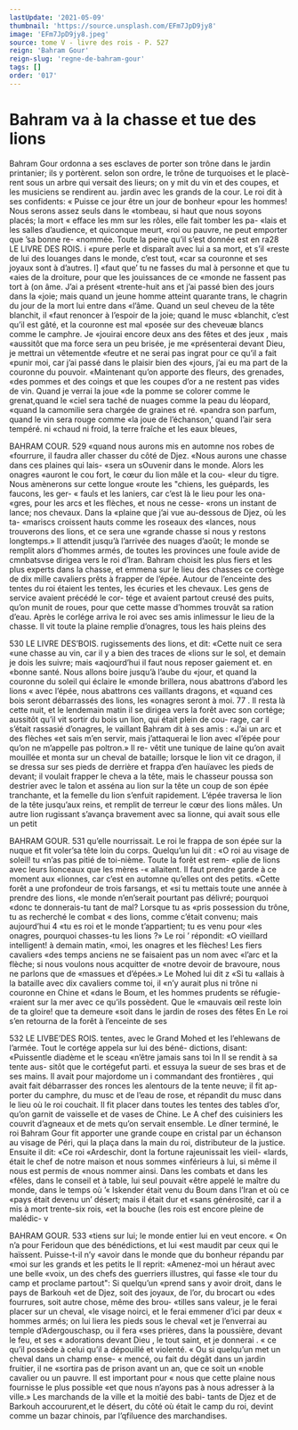 ```yaml
---
lastUpdate: '2021-05-09'
thumbnail: 'https://source.unsplash.com/EFm7JpD9jy8'
image: 'EFm7JpD9jy8.jpeg'
source: tome V - livre des rois - P. 527
reign: 'Bahram Gour'
reign-slug: 'regne-de-bahram-gour'
tags: []
order: '017'
---
```


# Bahram va à la chasse et tue des lions

Bahram Gour ordonna a ses esclaves de porter
son trône dans le jardin printanier; ils y portèrent. selon son ordre, le trône de turquoises et le placè- rent sous un arbre qui versait des lieurs; on y mit du vin et des coupes, et les musiciens se rendirent au. jardin avec les grands de la cour. Le roi dit à ses confidents: « Puisse ce jour être un jour de bonheur «pour les hommes! Nous serons assez seuls dans le «tombeau, si haut que nous soyons placés; la mort
« efface les mm sur les rôles, elle fait tomber les pa- «lais et les salles d’audience, et quiconque meurt, «roi ou pauvre, ne peut emporter que ’sa bonne re- «nommée. Toute la peine qu’il s’est donnée est en
ra28 LE LIVRE DES ROIS.
i
«pure perle et disparaît avec lui a sa mort, et s’il
«reste de lui des louanges dans le monde, c’est tout,
«car sa couronne et ses joyaux sont à d’autres. l]
«faut que’ tu ne fasses du mal à personne et que tu
«aies de la droiture, pour que les jouissances de ce «monde ne fassent pas tort à (on âme. J’ai a présent «trente-huit ans et j’ai passé bien des jours dans la
«joie; mais quand un jeune homme atteint quarante trans, le chagrin du jour de la mort lui entre dans «l’âme. Quand un seul cheveu de la tête blanchit, il
«faut renoncer à l’espoir de la joie; quand le musc «blanchit, c’est qu’il est gâté, et la couronne est mal
«posée sur des cheveuæ blancs comme le camphre. Je «jouirai encore deux ans des fêtes et des jeux , mais «aussitôt que ma force sera un peu brisée, je me «présenterai devant Dieu, je mettrai un vêtementde «feutre et ne serai pas ingrat pour ce qu’il a fait «punir moi, car j’ai passé dans le plaisir bien des «jours, j’ai eu ma part de la couronne du pouvoir. «Maintenant qu’on apporte des fleurs, des grenades, «des pommes et des coings et que les coupes d’or
a ne restent pas vides de vin. Quand je verrai la joue «de la pomme se colorer comme le grenat,quand le «ciel sera taché de nuages comme la peau du léopard, «quand la camomilie sera chargée de graines et ré. «pandra son parfum, quand le vin sera rouge comme «la joue de l’échanson,’ quand l’air sera tempéré. ni
«chaud ni froid, la terre fraîche et les eaux bleues,

BAHRAM COUR. 529 «quand nous aurons mis en automne nos robes de
«fourrure, il faudra aller chasser du côté de Djez. «Nous aurons une chasse dans ces plaines qui lais- «sera un sOuvenir dans le monde. Alors les onagres «auront le cou fort, le cœur du lion mâle et la cou- «leur du tigre. Nous amènerons sur cette longue «route les "chiens, les guépards, les faucons, les ger-
« fauls et les laniers, car c’est là le lieu pour les ona- «gres, pour les arcs et les flèches, et nous ne cesse- «rons un instant de lance; nos chevaux. Dans la «plaine que j’ai vue au-dessous de Djez, où les ta- «mariscs croissent hauts comme les roseaux des «lances, nous trouverons des lions, et ce sera une «grande chasse si nous y restons longtemps.»
Il attendit jusqu’à l’arrivée des nuages d’août; le
monde se remplit alors d’hommes armés, de toutes
les provinces une foule avide de cmnbatsvse dirigea
vers le roi d’lran. Bahram choisit les plus fiers et
les plus experts dans la chasse, et emmena sur le
lieu des chasses ce cortège de dix mille cavaliers prêts à frapper de l’épée. Autour de l’enceinte des
tentes du roi étaient les tentes, les écuries et les chevaux. Les gens de service avaient précédé le cor-
tége et avaient partout creusé des puits, qu’on munit
de roues, pour que cette masse d’hommes trouvât
sa ration d’eau. Après le corlége arriva le roi avec
ses amis inlimessur le lieu de la chasse. Il vit toute la plaine remplie d’onagres, tous les hais pleins des

530 LE LIVRE DES’BOIS.
rugissements des lions, et dit: «Cette nuit ce sera «une chasse au vin, car il y a bien des traces de «lions sur le sol, et demain je dois les suivre; mais «aqjourd’hui il faut nous reposer gaiement et. en «bonne santé. Nous allons boire jusqu’à l’aube du
«jour, et quand la couronne du soleil qui éclaire le «monde brillera, nous abattrons d’abord les lions « avec l’épée, nous abattrons ces vaillants dragons, et
«quand ces bois seront débarrassés des lions, les
«onagres seront à moi. 77 .
Il resta là cette nuit, et le lendemain matin il se
dirigea vers la forêt avec son cortége; aussitôt qu’il
vit sortir du bois un lion, qui était plein de cou- rage, car il s’était rassasié d’onagres, le vaillant
Bahram dit à ses amis : «J’ai un arc et des flèches
«et sais m’en servir, mais j’attaquerai le lion avec
«l’épée pour qu’on ne m’appelle pas poltron.» Il re-
vêtit une tunique de laine qu’on avait mouillée et
monta sur un cheval de bataille; lorsque le lion vit ce dragon, il se dressa sur ses pieds de derrière et frappa d’en hauïavec les pieds de devant; il voulait frapper le cheva a la tête, mais le chasseur poussa son destrier avec le talon et asséna au lion sur la tête
un coup de son épée tranchante, et la femelle du
lion s’enfuit rapidement. L’épée traversa le lion de
la tête jusqu’aux reins, et remplit de terreur le cœur
des lions mâles. Un autre lion rugissant s’avança bravement avec sa lionne, qui avait sous elle un petit

BAHRAM GOUR. 531 qu’elle nourrissait. Le roi le frappa de son épée sur
la nuque et fit voler’sa tête loin du corps. Quelqu’un lui dit : «O roi au visage de soleil! tu
«n’as pas pitié de toi-nième. Toute la forêt est rem-
«plie de lions avec leurs lionceaux que les mères -« allaitent. Il faut prendre garde à ce moment aux
«lionnes, car c’est en automne qu’elles ont des petits. «Cette forêt a une profondeur de trois farsangs, et «si tu mettais toute une année à prendre des lions,
«le monde n’en’serait pourtant pas délivré; pourquoi
«donc te donnerais-tu tant de mal? Lorsque tu as «pris possession du trône, tu as recherché le combat
« des lions, comme c’était convenu; mais aujourd’hui 4
«tu es roi et le monde t’appartient; tu es venu pour «les onagres, pourquoi chasses-tu les lions ?» Le roi ’ répondit: «O vieillard intelligent! à demain matin, «moi, les onagres et les flèches! Les fiers cavaliers «des temps anciens ne se faisaient pas un nom avec «l’arc et la flèche; si nous voulons nous acquitter de «notre devoir de bravoure, nous ne parlons que de «massues et d’épées.» Le Mohed lui dit z «Si tu
«allais à la bataille avec dix cavaliers comme toi, il «n’y aurait plus ni trône ni couronne en Chine et «dans le Boum, et les hommes prudents se réfugie- «raient sur la mer avec ce qu’ils possèdent. Que le «mauvais œil reste loin de ta gloire! que ta demeure «soit dans le jardin de roses des fêtes En
Le roi s’en retourna de la forêt à l’enceinte de ses

532 LE LIVBE’DES ROIS.
tentes, avec le Grand Mohed et les l’ehlewans de l’armée. Tout le cortége appela sur lui des béné-
dictions, disant: «Puissentle diadème et le sceau «n’être jamais sans toi ln Il se rendit à sa tente aus-
sitôt que le cortégefut parti. et essuya la sueur de
ses bras et de ses mains. Il avait pour majordome un
i commandant des frontières , qui avait fait débarrasser des ronces les alentours de la tente neuve; il fit ap- porter du camphre, du musc et de l’eau de rose, et répandit du musc dans le lieu où le roi couchait.
Il fit placer dans toutes les tentes des tables d’or, qu’on garnit de vaisselle et de vases de Chine. Le
A chef des cuisiniers les couvrit d’agneaux et de mets qu’on servait ensemble.
Le dîner terminé, le roi Bahram Gour fit apporter une grande coupe en cristal par un échanson au visage de Péri, qui la plaça dans la main du roi, distributeur de la justice. Ensuite il dit: «Ce roi «Ardeschir, dont la fortune rajeunissait les vieil- «lards, était le chef de notre maison et nous sommes «inférieurs à lui, si même il nous est permis de «nous nommer ainsi. Dans les combats et dans les «fêles, dans le conseil et à table, lui seul pouvait «être appelé le maître du monde, dans le temps où
’« Iskender était venu du Boum dans l’Iran et où ce «pays était devenu un’ désert; mais il était dur et «sans générosité, car il a mis à mort trente-six rois,
«et la bouche (les rois est encore pleine de malédic- v

BAHRAM GOUR. 533 «tiens sur lui; le monde entier lui en veut encore.
« On n’a pour Feridoun que des bénédictions, et lui
«est maudit par ceux qui le haïssent. Puisse-t-il n’y «avoir dans le monde que du bonheur répandu par «moi sur les grands et les petits le
Il reprit: «Amenez-moi un héraut avec une belle «voix, un des chefs des guerriers illustres, qui fasse «le tour du camp et proclame partout": Si quelqu’un «prend sans y avoir droit, dans le pays de Barkouh «et de Djez, soit des joyaux, de l’or, du brocart ou «des fourrures, soit autre chose, même des brou- «tilles sans valeur, je le ferai placer sur un cheval, «le visage noirci, et le ferai emmener d’ici par deux
« hommes armés; on lui liera les pieds sous le cheval «et je l’enverrai au temple d’Adergouschasp, ou il fera
«ses prières, dans la poussière, devant le feu, et ses
« adorations devant Dieu , le tout saint, et je donnerai
. « ce qu’il possède à celui qu’il a dépouillé et violenté.
« Ou si quelqu’un met un cheval dans un champ ense-
« mencé, ou fait du dégât dans un jardin fruitier, il ne
«sortira pas de prison avant un an, que ce soit un
«noble cavalier ou un pauvre. Il est important pour
« nous que cette plaine nous fournisse le plus possible «et que nous n’ayons pas à nous adresser à la ville.»
Les marchands de la ville et la moitié des babi- tants de Djez et de Barkouh accoururent,et le désert, du côté où était le camp du roi, devint comme un bazar chinois, par l’qfiluence des marchandises.
